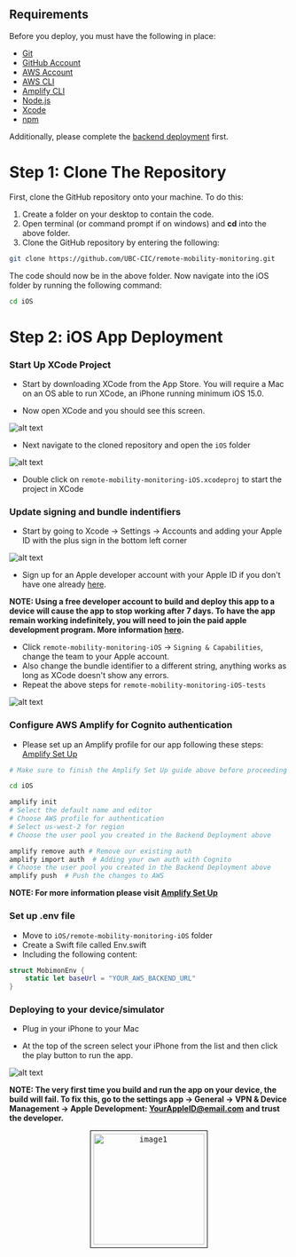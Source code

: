 ## Requirements

Before you deploy, you must have the following in place:

- [Git](https://git-scm.com/)
- [GitHub Account](https://github.com/)
- [AWS Account](https://aws.amazon.com/account/)
- [AWS CLI](https://docs.amplify.aws/cli/)
- [Amplify CLI](https://docs.amplify.aws/cli/)
- [Node.js](https://nodejs.org/en/)
- [Xcode](https://developer.apple.com/xcode/)
- [npm](https://docs.npmjs.com/getting-started)

Additionally, please complete the [backend deployment](./DeploymentGuide.md) first.

# Step 1: Clone The Repository

First, clone the GitHub repository onto your machine. To do this:

1. Create a folder on your desktop to contain the code.
2. Open terminal (or command prompt if on windows) and **cd** into the above folder.
3. Clone the GitHub repository by entering the following:

```bash
git clone https://github.com/UBC-CIC/remote-mobility-monitoring.git
```

The code should now be in the above folder. Now navigate into the iOS folder by running the following command:

```bash
cd iOS
```

# Step 2: iOS App Deployment

### Start Up XCode Project

- Start by downloading XCode from the App Store. You will require a Mac on an OS able to run XCode, an iPhone running minimum iOS 15.0.

- Now open XCode and you should see this screen.

![alt text](images/xcode_startup.png)

- Next navigate to the cloned repository and open the `iOS` folder

![alt text](images/xcode_find_project.png)

- Double click on `remote-mobility-monitoring-iOS.xcodeproj` to start the project in XCode

### Update signing and bundle indentifiers

- Start by going to Xcode -> Settings -> Accounts and adding your Apple ID with the plus sign in the bottom left corner

![alt text](images/xcode_add_account.png)

- Sign up for an Apple developer account with your Apple ID if you don't have one already [here](https://developer.apple.com/account/#!/welcome).

**NOTE: Using a free developer account to build and deploy this app to a device will cause the app to stop working after 7 days. To have the app remain working indefinitely, you will need to join the paid apple development program. More information [here](https://developer.apple.com/programs/enroll/).**

- Click `remote-mobility-monitoring-iOS` -> `Signing & Capabilities`, change the team to your Apple account.
- Also change the bundle identifier to a different string, anything works as long as XCode doesn't show any errors.
- Repeat the above steps for `remote-mobility-monitoring-iOS-tests`

![alt text](images/xcode_configure_signing.png)

### Configure AWS Amplify for Cognito authentication

- Please set up an Amplify profile for our app following these steps: [Amplify Set Up](https://docs.amplify.aws/lib/project-setup/prereq/q/platform/ios/)

```bash
# Make sure to finish the Amplify Set Up guide above before proceeding

cd iOS

amplify init
# Select the default name and editor
# Choose AWS profile for authentication
# Select us-west-2 for region
# Choose the user pool you created in the Backend Deployment above

amplify remove auth # Remove our existing auth
amplify import auth  # Adding your own auth with Cognito
# Choose the user pool you created in the Backend Deployment above
amplify push  # Push the changes to AWS
```

**NOTE: For more information please visit [Amplify Set Up](https://docs.amplify.aws/lib/q/platform/ios/)**

### Set up .env file

- Move to `iOS/remote-mobility-monitoring-iOS` folder
- Create a Swift file called Env.swift
- Including the following content:

```swift
struct MobimonEnv {
    static let baseUrl = "YOUR_AWS_BACKEND_URL"
}
```

### Deploying to your device/simulator

- Plug in your iPhone to your Mac

- At the top of the screen select your iPhone from the list and then click the play button to run the app.

![alt text](images/xcode_load_app.png)

**NOTE: The very first time you build and run the app on your device, the build will fail. To fix this, go to the settings app -> General -> VPN & Device Management -> Apple Development: YourAppleID@email.com and trust the developer.**

<p align="center">
  <kbd>
    <img src="./images/iphone_health_access.png" alt="image1" width="200" style="border: 1px solid black; padding: 5px;">
  </kbd>
</p>
